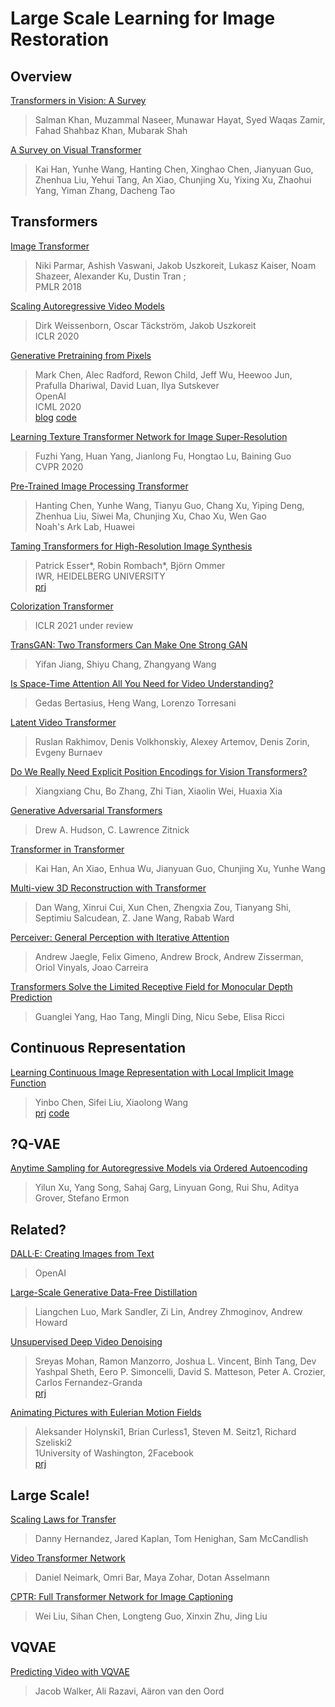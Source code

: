 # Large Scale Learning for Image Restoration

## Overview

[Transformers in Vision: A Survey](https://arxiv.org/abs/2101.01169)
> Salman Khan, Muzammal Naseer, Munawar Hayat, Syed Waqas Zamir, Fahad Shahbaz Khan, Mubarak Shah  

[A Survey on Visual Transformer](https://arxiv.org/abs/2012.12556)
> Kai Han, Yunhe Wang, Hanting Chen, Xinghao Chen, Jianyuan Guo, Zhenhua Liu, Yehui Tang, An Xiao, Chunjing Xu, Yixing Xu, Zhaohui Yang, Yiman Zhang, Dacheng Tao  

## Transformers

[Image Transformer](http://proceedings.mlr.press/v80/parmar18a.html)
> Niki Parmar, Ashish Vaswani, Jakob Uszkoreit, Lukasz Kaiser, Noam Shazeer, Alexander Ku, Dustin Tran ;  
> PMLR 2018  

[Scaling Autoregressive Video Models](https://arxiv.org/abs/1906.02634)
> Dirk Weissenborn, Oscar Täckström, Jakob Uszkoreit  
> ICLR 2020  

[Generative Pretraining from Pixels](https://cdn.openai.com/papers/Generative_Pretraining_from_Pixels_V2.pdf)
> Mark Chen, Alec Radford, Rewon Child, Jeff Wu, Heewoo Jun, Prafulla Dhariwal, David Luan, Ilya Sutskever   
> OpenAI  
> ICML 2020  
> [blog](https://openai.com/blog/image-gpt/) [code](https://github.com/openai/image-gpt)  

[Learning Texture Transformer Network for Image Super-Resolution](https://arxiv.org/abs/2006.04139)
> Fuzhi Yang, Huan Yang, Jianlong Fu, Hongtao Lu, Baining Guo  
> CVPR 2020  

[Pre-Trained Image Processing Transformer](https://arxiv.org/abs/2012.00364)
> Hanting Chen, Yunhe Wang, Tianyu Guo, Chang Xu, Yiping Deng, Zhenhua Liu, Siwei Ma, Chunjing Xu, Chao Xu, Wen Gao  
> Noah's Ark Lab, Huawei  

[Taming Transformers for High-Resolution Image Synthesis](https://arxiv.org/abs/2012.09841)
> Patrick Esser*, Robin Rombach*, Björn Ommer  
> IWR, HEIDELBERG UNIVERSITY  
> [prj](https://compvis.github.io/taming-transformers/)  

[Colorization Transformer](https://openreview.net/forum?id=5NA1PinlGFu)
> ICLR 2021 under review  

[TransGAN: Two Transformers Can Make One Strong GAN](https://arxiv.org/abs/2102.07074)
> Yifan Jiang, Shiyu Chang, Zhangyang Wang  

[Is Space-Time Attention All You Need for Video Understanding?](https://arxiv.org/abs/2102.05095)
> Gedas Bertasius, Heng Wang, Lorenzo Torresani  

[Latent Video Transformer](https://arxiv.org/abs/2006.10704)
> Ruslan Rakhimov, Denis Volkhonskiy, Alexey Artemov, Denis Zorin, Evgeny Burnaev  

[Do We Really Need Explicit Position Encodings for Vision Transformers?](https://arxiv.org/abs/2102.10882)
> Xiangxiang Chu, Bo Zhang, Zhi Tian, Xiaolin Wei, Huaxia Xia  

[Generative Adversarial Transformers](https://arxiv.org/abs/2103.01209)
> Drew A. Hudson, C. Lawrence Zitnick  

[Transformer in Transformer](https://arxiv.org/abs/2103.00112)
> Kai Han, An Xiao, Enhua Wu, Jianyuan Guo, Chunjing Xu, Yunhe Wang  

[Multi-view 3D Reconstruction with Transformer](https://arxiv.org/abs/2103.12957)
> Dan Wang, Xinrui Cui, Xun Chen, Zhengxia Zou, Tianyang Shi, Septimiu Salcudean, Z. Jane Wang, Rabab Ward  

[Perceiver: General Perception with Iterative Attention](https://arxiv.org/abs/2103.03206)
> Andrew Jaegle, Felix Gimeno, Andrew Brock, Andrew Zisserman, Oriol Vinyals, Joao Carreira  

[Transformers Solve the Limited Receptive Field for Monocular Depth Prediction](https://arxiv.org/abs/2103.12091)
> Guanglei Yang, Hao Tang, Mingli Ding, Nicu Sebe, Elisa Ricci   

## Continuous Representation

[Learning Continuous Image Representation with Local Implicit Image Function](https://arxiv.org/abs/2012.09161)
> Yinbo Chen, Sifei Liu, Xiaolong Wang  
> [prj](https://yinboc.github.io/liif/) [code](https://github.com/yinboc/liif)

## ?Q-VAE

[Anytime Sampling for Autoregressive Models via Ordered Autoencoding](https://arxiv.org/abs/2102.11495)
> Yilun Xu, Yang Song, Sahaj Garg, Linyuan Gong, Rui Shu, Aditya Grover, Stefano Ermon  

## Related?

[DALL·E: Creating Images from Text](https://openai.com/blog/dall-e/)
> OpenAI  

[Large-Scale Generative Data-Free Distillation](https://arxiv.org/abs/2012.05578)
> Liangchen Luo, Mark Sandler, Zi Lin, Andrey Zhmoginov, Andrew Howard  

[Unsupervised Deep Video Denoising](https://arxiv.org/abs/2010.12970)
> Sreyas Mohan, Ramon Manzorro, Joshua L. Vincent, Binh Tang, Dev Yashpal Sheth, Eero P. Simoncelli, David S. Matteson, Peter A. Crozier, Carlos Fernandez-Granda  
> [prj](https://sreyas-mohan.github.io/udvd/)  

[Animating Pictures with Eulerian Motion Fields](https://arxiv.org/abs/2011.15128)
> Aleksander Holynski1, Brian Curless1, Steven M. Seitz1, Richard Szeliski2  
> 1University of Washington, 2Facebook  
> [prj](https://eulerian.cs.washington.edu/)

## Large Scale!

[Scaling Laws for Transfer](https://arxiv.org/abs/2102.01293)
> Danny Hernandez, Jared Kaplan, Tom Henighan, Sam McCandlish  

[Video Transformer Network](https://arxiv.org/abs/2102.00719)
> Daniel Neimark, Omri Bar, Maya Zohar, Dotan Asselmann  

[CPTR: Full Transformer Network for Image Captioning](https://arxiv.org/abs/2101.10804)
> Wei Liu, Sihan Chen, Longteng Guo, Xinxin Zhu, Jing Liu  

## VQVAE

[Predicting Video with VQVAE](https://arxiv.org/abs/2103.01950)
> Jacob Walker, Ali Razavi, Aäron van den Oord  
